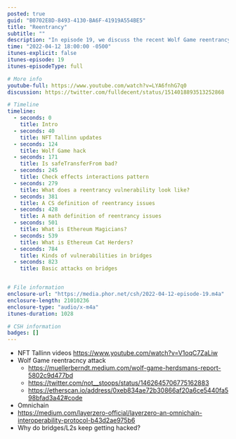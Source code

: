 ```yaml
---
posted: true
guid: "B0702E8D-8493-4130-BA6F-41919A554BE5"
title: "Reentrancy"
subtitle: ""
description: "In episode 19, we discuss the recent Wolf Game reentrancy attack and its implications. We also cover Omnichain, the reason why bridges and L2s keep getting hacked, and the different types of vulnerabilities in bridges. Join us for valuable insights on reentrancy and security in the blockchain space."
time: "2022-04-12 18:00:00 -0500"
itunes-explicit: false
itunes-episode: 19
itunes-episodeType: full

# More info
youtube-full: https://www.youtube.com/watch?v=LYA6fnhG7q0
discussion: https://twitter.com/fulldecent/status/1514018893513252868

# Timeline
timeline:
  - seconds: 0
    title: Intro
  - seconds: 40
    title: NFT Tallinn updates
  - seconds: 124
    title: Wolf Game hack
  - seconds: 171
    title: Is safeTransferFrom bad?
  - seconds: 245
    title: Check effects interactions pattern
  - seconds: 279
    title: What does a reentrancy vulnerability look like?
  - seconds: 381
    title: A CS definition of reentrancy issues
  - seconds: 428
    title: A math definition of reentrancy issues
  - seconds: 501
    title: What is Ethereum Magicians?
  - seconds: 539
    title: What is Ethereum Cat Herders?
  - seconds: 784
    title: Kinds of vulnerabilities in bridges
  - seconds: 823
    title: Basic attacks on bridges


# File information
enclosure-url: "https://media.phor.net/csh/2022-04-12-episode-19.m4a"
enclosure-length: 21010236
enclosure-type: "audio/x-m4a"
itunes-duration: 1028

# CSH information
badges: []
---
```

<!--end of quick notes-->

- NFT Tallinn videos https://www.youtube.com/watch?v=V1oqC7ZaLiw
- Wolf Game reentracncy attack
  - https://muellerberndt.medium.com/wolf-game-herdsmans-report-5802c9d477bd
  - https://twitter.com/not__stoops/status/1462645706775162883
  - https://etherscan.io/address/0xeb834ae72b30866af20a6ce5440fa598bfad3a42#code 
- Omnichain
- https://medium.com/layerzero-official/layerzero-an-omnichain-interoperability-protocol-b43d2ae975b6
- Why do bridges/L2s keep getting hacked?